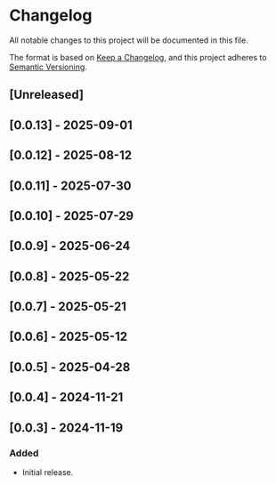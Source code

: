 # Changelog

All notable changes to this project will be documented in this file.

The format is based on [Keep a Changelog](https://keepachangelog.com/en/1.0.0/),
and this project adheres to [Semantic Versioning](https://semver.org/spec/v2.0.0.html).

## [Unreleased]

## [0.0.13] - 2025-09-01

## [0.0.12] - 2025-08-12

## [0.0.11] - 2025-07-30

## [0.0.10] - 2025-07-29

## [0.0.9] - 2025-06-24

## [0.0.8] - 2025-05-22

## [0.0.7] - 2025-05-21

## [0.0.6] - 2025-05-12

## [0.0.5] - 2025-04-28

## [0.0.4] - 2024-11-21

## [0.0.3] - 2024-11-19

### Added
- Initial release.
